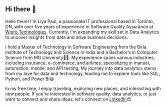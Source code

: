 ## Hi there 👋

Hello there! I'm Liya Paul, a passionate IT professional based in Toronto, ON, with over five years of experience in Software Quality Assurance at [Wipro Technologies](https://www.wipro.com/). Currently, I'm expanding my skill set in Data Analytics to uncover insights from data and drive business decisions.

I hold a Master of Technology in Software Engineering from the Birla Institute of Technology and Science in India and a Bachelor’s in Computer Science from MG University👩‍🎓. My experience spans various industries, including insurance, e-commerce, and airlines, specializing in manual, automation, mobile, and API testing. My journey into data analytics stems from my love for data and technology, leading me to explore tools like SQL, Python, and Power BI😃

In my free time, I enjoy traveling, exploring new places, and interacting with new people. If you're interested in software quality, data analytics, or just want to connect and share ideas, let's connect on [LinkedIn](https://www.linkedin.com/in/liya-paul24/)😊
